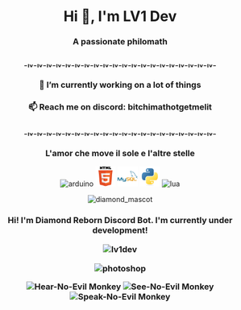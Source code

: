 <h1 align="center">Hi 👋, I'm LV1 Dev</h1>
<h3 align="center">A passionate philomath</h3>
<h3 align="center">₋ₗᵥ₋ₗᵥ₋ₗᵥ₋ₗᵥ₋ₗᵥ₋ₗᵥ₋ₗᵥ₋ₗᵥ₋ₗᵥ₋ₗᵥ₋ₗᵥ₋ₗᵥ₋ₗᵥ₋ₗᵥ₋ₗᵥ₋ₗᵥ₋ₗᵥ₋ₗᵥ₋ₗᵥ₋ₗᵥ₋
<h3 align="center">🔭 I’m currently working on a lot of things

<h3 align="center">📫 Reach me on discord: bitchimathotgetmelit
<h3 align="center">₋ₗᵥ₋ₗᵥ₋ₗᵥ₋ₗᵥ₋ₗᵥ₋ₗᵥ₋ₗᵥ₋ₗᵥ₋ₗᵥ₋ₗᵥ₋ₗᵥ₋ₗᵥ₋ₗᵥ₋ₗᵥ₋ₗᵥ₋ₗᵥ₋ₗᵥ₋ₗᵥ₋ₗᵥ₋ₗᵥ₋
<h3 align="center">L'amor che move il sole e l'altre stelle</h3>
<p align="center">
</p>

<p align="center"> 
  <img src="https://cdn.worldvectorlogo.com/logos/arduino-1.svg" alt="arduino" width="40" height="40"/>
  <img src="https://raw.githubusercontent.com/devicons/devicon/master/icons/html5/html5-original-wordmark.svg" alt="html5" width="40" height="40"/>
  <img src="https://raw.githubusercontent.com/devicons/devicon/master/icons/mysql/mysql-original-wordmark.svg" alt="mysql" width="40" height="40"/>
  <img src="https://raw.githubusercontent.com/devicons/devicon/master/icons/python/python-original.svg" alt="python" width="40" height="40"/> 
  <img src="https://upload.wikimedia.org/wikipedia/commons/thumb/c/cf/Lua-Logo.svg/947px-Lua-Logo.svg.png" alt="lua" width="40" height="40"/> </p>

<p align="center"><img src="https://i.ibb.co/ZxPKr4C/ddiamond-mascot.png" alt="diamond_mascot" width="180" height="180"></a></p>
<h3 align="center">Hi! I'm Diamond Reborn Discord Bot. I'm currently under development!
<p align="center"> </p>
<p align="center"> </p>
<p align="center"><img align="center" src="https://github-readme-stats.vercel.app/api/top-langs?username=lv1dev&show_icons=true&locale=en&layout=compact" alt="lv1dev" /></p>


<p align="center"><img align="center" src="https://img.shields.io/badge/Adobe%20Photoshop-31A8FF?style=for-the-badge&logo=Adobe%20Photoshop&logoColor=black" alt="photoshop" /></p>

<img src="https://raw.githubusercontent.com/Tarikul-Islam-Anik/Animated-Fluent-Emojis/master/Emojis/Smilies/Hear-No-Evil%20Monkey.png" alt="Hear-No-Evil Monkey" width="75" height="75" />
<img src="https://raw.githubusercontent.com/Tarikul-Islam-Anik/Animated-Fluent-Emojis/master/Emojis/Smilies/See-No-Evil%20Monkey.png" alt="See-No-Evil Monkey" width="75" height="75" />
<img src="https://raw.githubusercontent.com/Tarikul-Islam-Anik/Animated-Fluent-Emojis/master/Emojis/Smilies/Speak-No-Evil%20Monkey.png" alt="Speak-No-Evil Monkey" width="75" height="75" />
